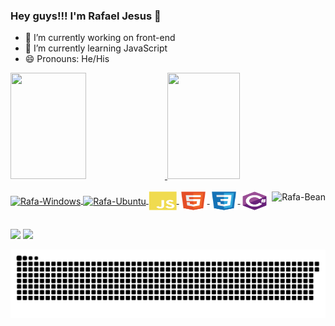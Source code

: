 ### Hey guys!!! I'm Rafael Jesus 👋

- 🔭 I’m currently working on front-end
- 🌱 I’m currently learning JavaScript
- 😄 Pronouns: He/His

<div>
  <a href="https://github.com/rafaelpradoj">
  <img height="170em" width="49%" src="https://github-readme-stats.vercel.app/api?username=rafaelpradoj&show_icons=true&theme=dracula&include_all_commits=true&count_private=true"/>
  <img height="170em" width="48%" src="https://github-readme-stats.vercel.app/api/top-langs/?username=rafaelpradoj&layout=compact&langs_count=7&theme=dracula"/>
</div>
  
<div style="display: inline_block"><br>
   <img align="center" alt="Rafa-Windows" height="30" width="45" src="https://cdn.jsdelivr.net/gh/devicons/devicon/icons/windows8/windows8-original.svg" />
  <img align="center" alt="Rafa-Ubuntu" height="30" width="45" src="https://cdn.jsdelivr.net/gh/devicons/devicon/icons/ubuntu/ubuntu-plain.svg">
  <img align="center" alt="Rafa-Js" height="30" width="45" src="https://raw.githubusercontent.com/devicons/devicon/master/icons/javascript/javascript-plain.svg">
  <img align="center" alt="Rafa-HTML" height="30" width="45" src="https://raw.githubusercontent.com/devicons/devicon/master/icons/html5/html5-original.svg">
  <img align="center" alt="Rafa-CSS" height="30" width="45" src="https://raw.githubusercontent.com/devicons/devicon/master/icons/css3/css3-original.svg">
  <img align="center" alt="Rafa-Csharp" height="30" width="45" src="https://raw.githubusercontent.com/devicons/devicon/master/icons/csharp/csharp-original.svg">
  <img align="right" alt="Rafa-Bean" src="https://c.tenor.com/Nz_vlGMgXV0AAAAM/done-congrats.gif">
</div>
  
  ##
  
  <div> 
  <a href = "mailto:rafaelpradoj@gmail.com" target="_blank"><img src="https://img.shields.io/badge/Gmail-D14836?style=for-the-badge&logo=gmail&logoColor=white"></a>
  <a href="https://www.linkedin.com/in/rafaelpradoj/" target="_blank"><img src="https://img.shields.io/badge/-LinkedIn-%230077B5?style=for-the-badge&logo=linkedin&logoColor=white"></a>  
  </div>

  ![Snake animation](https://github.com/rafaelpradoj/rafaelpradoj/blob/output/github-contribution-grid-snake.svg)
